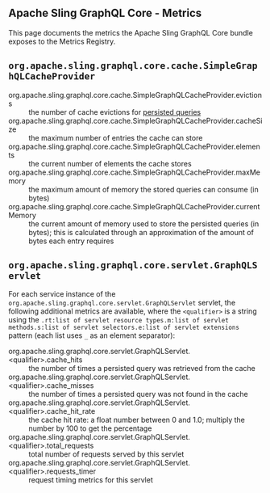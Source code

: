 Apache Sling GraphQL Core - Metrics
----

This page documents the metrics the Apache Sling GraphQL Core bundle exposes to the Metrics Registry.

## `org.apache.sling.graphql.core.cache.SimpleGraphQLCacheProvider`

<dl>

<dt>org.apache.sling.graphql.core.cache.SimpleGraphQLCacheProvider.evictions</dt>
<dd>
    the number of cache evictions for <a href="../README.md#caching-persisted-queries-api">persisted queries</a>
</dd>

<dt>org.apache.sling.graphql.core.cache.SimpleGraphQLCacheProvider.cacheSize</dt>
<dd>
    the maximum number of entries the cache can store
</dd>

<dt>org.apache.sling.graphql.core.cache.SimpleGraphQLCacheProvider.elements<dt>
<dd>
    the current number of elements the cache stores
</dd>

<dt>org.apache.sling.graphql.core.cache.SimpleGraphQLCacheProvider.maxMemory</dt>
<dd>
    the maximum amount of memory the stored queries can consume (in bytes)
</dd>

<dt>org.apache.sling.graphql.core.cache.SimpleGraphQLCacheProvider.currentMemory</dt>
<dd>
    the current amount of memory used to store the persisted queries (in bytes); this is calculated through an approximation of the amount of bytes each entry requires
</dd>

</dl>

## `org.apache.sling.graphql.core.servlet.GraphQLServlet`

For each service instance of the `org.apache.sling.graphql.core.servlet.GraphQLServlet` servlet, the following additional
metrics are available, where the `<qualifier>` is a string using the
`.rt:list of servlet resource types.m:list of servlet methods.s:list of servlet selectors.e:list of servlet extensions` pattern (each
 list uses `_` as an element separator):

<dl>

<dt>org.apache.sling.graphql.core.servlet.GraphQLServlet.&lt;qualifier&gt;.cache_hits</dt>
<dd>the number of times a persisted query was retrieved from the cache</dd>

<dt>org.apache.sling.graphql.core.servlet.GraphQLServlet.&lt;qualifier&gt;.cache_misses</dt>
<dd>the number of times a persisted query was not found in the cache</dd>

<dt>org.apache.sling.graphql.core.servlet.GraphQLServlet.&lt;qualifier&gt;.cache_hit_rate</dt>
<dd>the cache hit rate: a float number between 0 and 1.0; multiply the number by 100 to get the percentage</dd>

<dt>org.apache.sling.graphql.core.servlet.GraphQLServlet.&lt;qualifier&gt;.total_requests</dt>
<dd>total number of requests served by this servlet</dd>

<dt>org.apache.sling.graphql.core.servlet.GraphQLServlet.&lt;qualifier&gt;.requests_timer</dt>
<dd>request timing metrics for this servlet</dd>

</dl>
